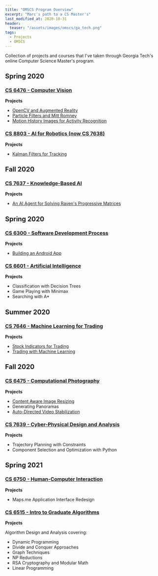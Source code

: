 ```yaml
---
title: "OMSCS Program Overview"
excerpt: "Marc's path to a CS Master's"
last_modified_at: 2020-10-31
header:
  teaser: "/assets/images/omscs/ga_tech.png"
tags: 
  - Projects
  - OMSCS
---
```

Collection of projects and courses that I've taken through Georgia Tech's online Computer Science Master's program.

## Spring 2020
### <a href="https://www.omscs.gatech.edu/cs-6476-computer-vision" target="_blank">**CS 6476 - Computer Vision**</a>

**Projects**
   * <a href="/ar/" target="_blank">OpenCV and Augmented Reality</a>
   * <a href="/tracking/" target="_blank">Particle Filters and Mitt Romney</a>
   *  <a href="/mhi/" target="_blank">Motion History Images for Activity Recognition</a>

### <a href="https://www.omscs.gatech.edu/cs-7638-artificial-intelligence-robotics" target="_blank">**CS 8803 - AI for Robotics (now CS 7638)**</a>

**Projects**
   * <a href="/kalman/" target="_blank">Kalman Filters for Tracking</a>

## Fall 2020
### <a href="https://www.omscs.gatech.edu/cs-7637-knowledge-based-artificial-intelligence-cognitive-systems" target="_blank">**CS 7637 - Knowledge-Based AI**</a>

**Projects**
   * <a href="/kbai/" target="_blank">An AI Agent for Solving Raven's Progressive Matrices</a>

## Spring 2020
### <a href="http://www.omscs.gatech.edu/cs-6300-software-development-process" target="_blank">**CS 6300 - Software Development Process**</a>

**Projects**
   * <a href="/boggle/" target="_blank">Building an Android App</a>

### <a href="https://www.omscs.gatech.edu/cs-7637-knowledge-based-artificial-intelligence-cognitive-systems" target="_blank">**CS 6601 - Artificial Intelligence**</a>

**Projects**
   * Classification with Decision Trees
   * Game Playing with Minimax
   * Searching with A*

## Summer 2020
### <a href="https://www.omscs.gatech.edu/cs-7646-machine-learning-trading" target="_blank">**CS 7646 - Machine Learning for Trading**</a>

**Projects**
* <a href="/indicators/" target="_blank">Stock Indicators for Trading</a>
* <a href="/autotrader/" target="_blank">Trading with Machine Learning</a>

## Fall 2020
### <a href="http://omscs.gatech.edu/cs-6475-computational-photography/" target="_blank">**CS 6475 - Computational Photography**</a>

**Projects**
* <a href="/seamcarving/" target="_blank">Content Aware Image Resizing</a>
* Generating Panoramas
* <a href="/stabilization/" target="_blank">Auto-Directed Video Stabilization</a>

### <a href="https://omscs.gatech.edu/cs-7639-cyber-physical-design-and-analysis" target="_blank">**CS 7639 - Cyber-Physical Design and Analysis**</a>

**Projects**
   * Trajectory Planning with Constraints
   * Component Selection and Optimization with Python

## Spring 2021
### <a href="https://omscs.gatech.edu/cs-6750-human-computer-interaction" target="_blank">**CS 6750 - Human-Computer Interaction**</a>

**Projects**
* Maps.me Application Interface Redesign

### <a href="http://omscs.gatech.edu/cs-8803-ga-graduate-algorithms" target="_blank">**CS 6515 - Intro to Graduate Algorithms**</a>
**Projects**

Algorithm Design and Analysis covering:
* Dynamic Programming
* Divide and Conquer Approaches
* Graph Techniques 
* NP Reductions
* RSA Cryptography and Modular Math
* Linear Programming


